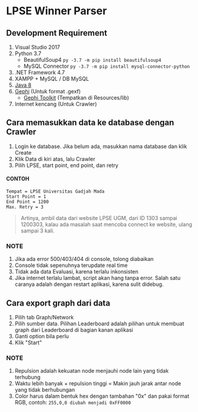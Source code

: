 # LPSE Winner Parser
## Development Requirement
1. Visual Studio 2017
2. Python 3.7
   - BeautifulSoup4 `py -3.7 -m pip install beautifulsoup4`
   - MySQL Connector `py -3.7 -m pip install mysql-connector-python`
3. .NET Framework 4.7
4. XAMPP + MySQL / DB MySQL
5. [Java 8](https://java.com/en/download/)
6. [Gephi](https://gephi.org/users/download/) (Untuk format .gexf)
   - [Gephi Toolkit](https://gephi.org/toolkit/) (Tempatkan di Resources/lib)
7. Internet kencang (Untuk Crawler)

## Cara memasukkan data ke database dengan Crawler
1. Login ke database. Jika belum ada, masukkan nama database dan klik Create
2. Klik Data di kiri atas, lalu Crawler
3. Pilih LPSE, start point, end point, dan retry

#### CONTOH
```
Tempat = LPSE Universitas Gadjah Mada
Start Point = 1
End Point = 1200
Max. Retry = 3
```
> Artinya, ambil data dari website LPSE UGM, dari ID 1303 sampai 1200303, kalau ada masalah saat mencoba connect ke website, ulang sampai 3 kali.

### NOTE
1. Jika ada error 500/403/404 di console, tolong diabaikan
2. Console tidak sepenuhnya terupdate real time
3. Tidak ada data Evaluasi, karena terlalu inkonsisten
4. Jika internet terlalu lambat, script akan hang tanpa error. Salah satu caranya adalah dengan restart aplikasi, karena sulit didebug.

## Cara export graph dari data
1. Pilih tab Graph/Network
2. Pilih sumber data. Pilihan Leaderboard adalah pilihan untuk membuat graph dari Leaderboard di bagian kanan aplikasi
3. Ganti option bila perlu
4. Klik "Start"

### NOTE
1. Repulsion adalah kekuatan node menjauhi node lain yang tidak terhubung
2. Waktu lebih banyak + repulsion tinggi = Makin jauh jarak antar node yang tidak berhubungan
3. Color harus dalam bentuk hex dengan tambahan "0x" dan pakai format RGB, contoh: `255,0,0 diubah menjadi 0xFF0000`
